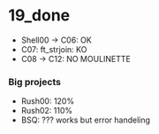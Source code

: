 # 19_done
- Shell00 -> C06: OK
- C07: ft_strjoin: KO
- C08 -> C12: NO MOULINETTE

### Big projects
- Rush00: 120%
- Rush02: 110%
- BSQ: ??? works but error handeling
